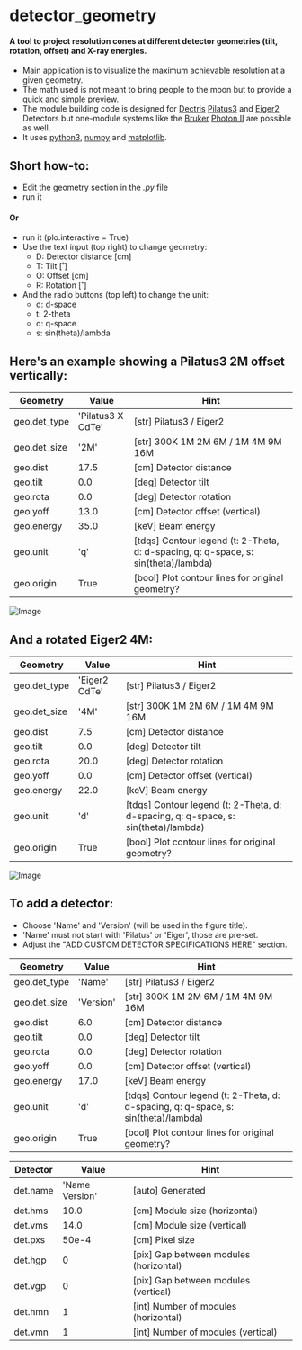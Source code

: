 # detector_geometry
#### A tool to project resolution cones at different detector geometries (tilt, rotation, offset) and X-ray energies.
 - Main application is to visualize the maximum achievable resolution at a given geometry.
 - The math used is not meant to bring people to the moon but to provide a quick and simple preview.
 - The module building code is designed for [Dectris](https://www.dectris.com) [Pilatus3](https://www.dectris.com/detectors/x-ray-detectors/pilatus3/) and [Eiger2](https://www.dectris.com/detectors/x-ray-detectors/eiger2/) Detectors but one-module systems like the [Bruker](https://www.bruker.com/en.html) [Photon II](https://www.bruker.com/en/products-and-solutions/diffractometers-and-scattering-systems/single-crystal-x-ray-diffractometers/sc-xrd-components/detectors.html) are possible as well.
 - It uses [python3](https://www.python.org), [numpy](https://numpy.org) and [matplotlib](https://matplotlib.org).

## Short how-to:
 - Edit the geometry section in the *.py* file
 - run it
#### Or
 - run it (plo.interactive = True)
 - Use the text input (top right) to change geometry:
   - D: Detector distance [cm]
   - T: Tilt [˚]
   - O: Offset [cm]
   - R: Rotation [˚]
 - And the radio buttons (top left) to change the unit:
   - d: d-space
   - t: 2-theta
   - q: q-space
   - s: sin(theta)/lambda

## Here's an example showing a Pilatus3 2M offset vertically:

 |   Geometry   |        Value      | Hint |
 |--------------|-------------------|------|
 | geo.det_type | 'Pilatus3 X CdTe' | [str]  Pilatus3 / Eiger2
 | geo.det_size | '2M'              | [str]  300K 1M 2M 6M / 1M 4M 9M 16M
 | geo.dist     | 17.5              | [cm]   Detector distance
 | geo.tilt     | 0.0               | [deg]  Detector tilt
 | geo.rota     | 0.0               | [deg]  Detector rotation
 | geo.yoff     | 13.0              | [cm]   Detector offset (vertical)
 | geo.energy   | 35.0              | [keV]  Beam energy
 | geo.unit     | 'q'               | [tdqs] Contour legend (t: 2-Theta, d: d-spacing, q: q-space, s: sin(theta)/lambda)
 | geo.origin   | True              | [bool] Plot contour lines for original geometry?

![Image](../main/Pilatus3_X_CdTe_2M.png)

## And a rotated Eiger2 4M:

 |   Geometry   |        Value      | Hint |
 |--------------|-------------------|------|
 | geo.det_type | 'Eiger2 CdTe'     | [str]  Pilatus3 / Eiger2
 | geo.det_size | '4M'              | [str]  300K 1M 2M 6M / 1M 4M 9M 16M
 | geo.dist     | 7.5               | [cm]   Detector distance
 | geo.tilt     | 0.0               | [deg]  Detector tilt
 | geo.rota     | 20.0              | [deg]  Detector rotation
 | geo.yoff     | 0.0               | [cm]   Detector offset (vertical)
 | geo.energy   | 22.0              | [keV]  Beam energy
 | geo.unit     | 'd'               | [tdqs] Contour legend (t: 2-Theta, d: d-spacing, q: q-space, s: sin(theta)/lambda)
 | geo.origin   | True              | [bool] Plot contour lines for original geometry?
 
![Image](../main/Eiger2_CdTe_4M.png)

## To add a detector:
 - Choose 'Name' and 'Version' (will be used in the figure title).
 - 'Name' must not start with 'Pilatus' or 'Eiger', those are pre-set.
 - Adjust the "ADD CUSTOM DETECTOR SPECIFICATIONS HERE" section.

 |   Geometry   |   Value   | Hint |
 |--------------|-----------|------|
 | geo.det_type | 'Name'    | [str]  Pilatus3 / Eiger2
 | geo.det_size | 'Version' | [str]  300K 1M 2M 6M / 1M 4M 9M 16M
 | geo.dist     | 6.0       | [cm]   Detector distance
 | geo.tilt     | 0.0       | [deg]  Detector tilt
 | geo.rota     | 0.0       | [deg]  Detector rotation
 | geo.yoff     | 0.0       | [cm]   Detector offset (vertical)
 | geo.energy   | 17.0      | [keV]  Beam energy
 | geo.unit     | 'd'       | [tdqs] Contour legend (t: 2-Theta, d: d-spacing, q: q-space, s: sin(theta)/lambda)
 | geo.origin   | True      | [bool] Plot contour lines for original geometry?

 | Detector |       Value       | Hint |
 |----------|-------------------|------|
 | det.name | 'Name Version'    | [auto] Generated
 | det.hms  | 10.0              | [cm]   Module size (horizontal)
 | det.vms  | 14.0              | [cm]   Module size (vertical)
 | det.pxs  | 50e-4             | [cm]   Pixel size
 | det.hgp  | 0                 | [pix]  Gap between modules (horizontal)
 | det.vgp  | 0                 | [pix]  Gap between modules (vertical)
 | det.hmn  | 1                 | [int]  Number of modules (horizontal)
 | det.vmn  | 1                 | [int]  Number of modules (vertical)
 
